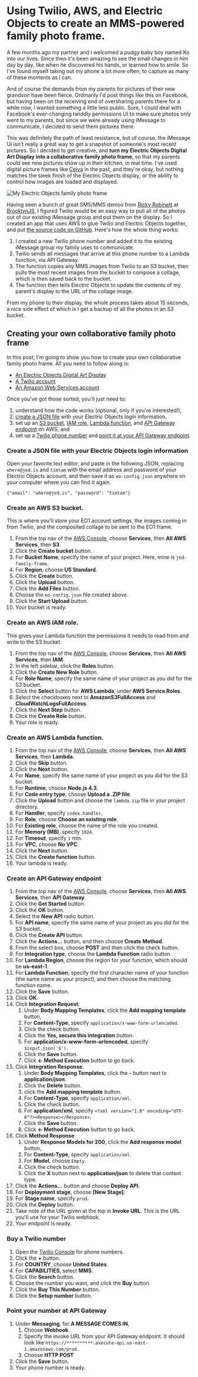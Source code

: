 # Using Twilio, AWS, and Electric Objects to create an MMS-powered family photo frame.

A few months ago my partner and I welcomed a pudgy baby boy named Ko into our lives. Since then it's been amazing to see the small changes in him day by day, like when he discovered his hands, or learned how to smile. So I've found myself taking out my phone a lot more often, to capture as many of these moments as I can.

And of course the demands from my parents for pictures of their new grandson have been fierce. Ordinarily I'd post things like this on Facebook, but having been on the receiving end of oversharing parents there for a while now, I wanted something a little less public. Sure, I could deal with Facebook's ever-changing twiddly permissions UI to make sure photos only went to my parents, but since we were already using iMessage to communicate, I decided to send them pictures there.

This was definitely the path of least resistance, but of course, the iMessage UI isn't really a great way to get a snapshot of someone's most recent pictures. So I decided to get creative, and **turn my Electric Objects Digital Art Display into a collaborative family photo frame**, so that my parents could see new pictures show up in their kitchen, in real time. I've used digital picture frames like [Ceiva](http://www.ceiva.com) in the past, and they're okay, but nothing matches the sleek finish of the Electric Objects display, or the ability to control how images are loaded and displayed.

![My Electric Objects family photo frame](https://twil-eo.s3.amazonaws.com/eo.jpg)

Having seen a bunch of great SMS/MMS demos from [Ricky Robinett](https://twitter.com/rickyrobinett) at [BrooklynJS](http://brooklynjs.com), I figured Twilio would be an easy way to pull all of the photos out of our existing iMessage group and put them on the display. So I created an app that uses AWS to glue Twilio and Electric Objects together, and put [the source code on GitHub](https://github.com/jed/twil-eo). Here's how the whole thing works:

1. I created a new Twilio phone number and added it to the existing iMessage group my family uses to communicate.
2. Twilio sends all messages that arrive at this phone number to a Lambda function, via API Gateway.
3. The function copies any MMS images from Twilio to an S3 bucket, then pulls the most recent images from the bucket to compose a collage, which is then saved back to the bucket.
4. The function then tells Electric Objects to update the contents of my parent's display to the URL of the collage image.

From my phone to their display, the whole process takes about 15 seconds, a nice side effect of which is I get a backup of all the photos in an S3 bucket.

## Creating your own collaborative family photo frame

In this post, I'm going to show you how to create your own collaborative family photo frame. All you need to follow along is:

- [An Electric Objects Digital Art Display](https://www.amazon.com/dp/B00X98OMKE)
- [A Twilio account](https://www.twilio.com)
- [An Amazon Web Services account](https://aws.amazon.com)

Once you've got those sorted, you'll just need to:

1. understand how the code works (optional, only if you're interested!),
2. [create a JSON file](#login) with your Electric Objects login information,
3. set up an [S3 bucket](#s3), [IAM role](#iam), [Lambda function](#lambda), and [API Gateway endpoint](#apigateway) on AWS, and
4. set up a [Twilio phone number](#twilio) and [point it at your API Gateway endpoint](#webhook).

<a name="login"></a>
### Create a JSON file with your Electric Objects login information

Open your favorite text editor, and paste in the following JSON, replacing `where@jed.is` and `timtam` with the email address and password of your Electric Objects account, and then save it as `eo-config.json` anywhere on your computer where you can find it again.
```
{"email": "where@jed.is", "password": "timtam"}
```

<a name="s3"></a>
### Create an AWS S3 bucket.

This is where you'll store your EO1 account settings, the images coming in from Twilio, and the composited collage to be sent to the EO1 frame.

1. From the top nav of the [AWS Console](https://console.aws.amazon.com), choose **Services**, then **All AWS Services**, then **S3**.
2. Click the **Create bucket** button.
3. For **Bucket Name**, specify the name of your project. Here, mine is `jed-family-frame`.
4. For **Region**, choose **US Standard**.
5. Click the **Create** button.
6. Click the **Upload** button.
7. Click the **Add Files** button.
8. Choose the `eo-config.json` file created above.
9. Click the **Start Upload** button.
10. Your bucket is ready.

<a name="iam"></a>
### Create an AWS IAM role.

This gives your Lambda function the permissions it needs to read from and write to the S3 bucket.

1. From the top nav of the [AWS Console](https://console.aws.amazon.com), choose **Services**, then **All AWS Services**, then **IAM**.
2. In the left sidebar, click the **Roles** button.
3. Click the **Create New Role** button.
4. For **Role Name**, specify the same name of your project as you did for the S3 bucket.
5. Click the **Select** button for **AWS Lambda**, under **AWS Service Roles**.
6. Select the checkboxes next to **AmazonS3FullAccess** and **CloudWatchLogsFullAccess**.
7. Click the **Next Step** button.
8. Click the **Create Role** button.
9. Your role is ready.

<a name="lambda"></a>
### Create an AWS Lambda function.

1. From the top nav of the [AWS Console](https://console.aws.amazon.com), choose **Services**, then **All AWS Services**, then **Lambda**.
2. Click the **Skip** button.
3. Click the **Next** button.
4. For **Name**, specify the same name of your project as you did for the S3 bucket.
5. For **Runtime**, choose **Node.js 4.3**.
6. For **Code entry type**, choose **Upload a .ZIP file**.
7. Click the **Upload** button and choose the `lambda.zip` file in your project directory.
8. For **Handler**, specify `index.handler`.
9. For **Role**, choose **Choose an existing role**.
10. For **Existing role**, choose the name of the role you created.
11. For **Memory (MB)**, specify `1024`.
12. For **Timeout**, specify `1` min.
13. For **VPC**, choose **No VPC**.
14. Click the **Next** button.
15. Click the **Create function** button.
16. Your lambda is ready.

<a name="apigateway"></a>
### Create an API Gateway endpoint

1. From the top nav of the [AWS Console](https://console.aws.amazon.com), choose **Services**, then **All AWS Services**, then **API Gateway**.
2. Click the **Get Started** button.
3. Click the **OK** button.
4. Select the **New API** radio button.
5. For **API name**, specify the same name of your project as you did for the S3 bucket.
6. Click the **Create API** button.
7. Click the **Actions...** button, and then choose **Create Method**.
8. From the select box, choose **POST** and then click the check button.
9. For **Integration type**, choose the **Lambda Function** radio button.
 10. For **Lambda Region**, choose the region for your function, which should be **us-east-1**.
 11. For **Lambda Function**, specify the first character name of your function (the same name as your project), and then choose the matching function name.
12. Click the **Save** button.
13. Click **OK**.
14. Click **Integration Request**.
	1. Under **Body Mapping Templates**, click the **Add mapping template** button,
	2. For **Content-Type**, specify `application/x-www-form-urlencoded`.
	3. Click the check button.
	4. Click the **Yes, secure this integration** button.
	4. For **application/x-www-form-urlencoded**, specify `$input.json('$')`.
	5. Click the **Save** button.
	6. Click **← Method Execution** button to go back.
15. Click **Integration Response**.
	1. Under **Body Mapping Templates**, click the **-** button next to **application/json**.
	2. Click the **Delete** button.
	3. click the **Add mapping template** button.
	4. For **Content-Type**, specify `application/xml`.
	5. Click the check button.
	6. For **application/xml**, specify `<?xml version="1.0" encoding="UTF-8"?><Response></Response>`.
	7. Click the **Save** button.
	8. Click **← Method Execution** button to go back.
16. Click **Method Response**.
	1. Under **Response Models for 200**, click the **Add response model** button,
	2. For **Content-Type**, specify `application/xml`.
	3. For **Model**, choose `Empty`.
	4. Click the check button.
	5. Click the **X** button next to **application/json** to delete that content type.
17. Click the **Actions...** button and choose **Deploy API**.
18. For **Deployment stage**, choose **[New Stage]**.
19. For **Stage name**, specify `prod`.
20. Click the **Deploy** button.
21. Take note of the URL given at the top in **Invoke URL**. This is the URL you'll use for your Twilio webhook.
22. Your endpoint is ready. 

<a name="twilio"></a>
### Buy a Twilio number

1. Open the [Twilio Console](https://www.twilio.com/console/phone-numbers/incoming) for phone numbers.
2. Click the **+** button.
3. For **COUNTRY**, choose **United States**.
4. For **CAPABILITIES**, select **MMS**.
5. Click the **Search** button.
6. Choose the number you want, and click the **Buy** button.
7. Click the **Buy This Number** button.
8. Click the **Setup number** button.

<a name="webhook"></a>
### Point your number at API Gateway

1. Under **Messaging**, for **A MESSAGE COMES IN**, 
	1. Choose **Webhook**.
	2. Specify the invoke URL from your API Gateway endpoint. It should look like `https://**********.execute-api.us-east-1.amazonaws.com/prod`.
	3. Choose **HTTP POST**
2. Click the **Save** button.
3. Your phone number is ready.